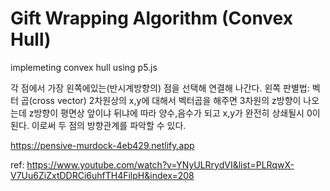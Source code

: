 # Gift Wrapping Algorithm (Convex Hull)



implemeting convex hull using p5.js


각 점에서 가장 왼쪽에있는(반시계방향의) 점을 선택해 연결해 나간다.
왼쪽 판별법: 벡터 곱(cross vector)
2차원상의 x,y에 대해서 벡터곱을 해주면 3차원의 z방향이 나오는데
z방향이 평면상 앞이냐 뒤냐에 따라 양수,음수가 되고
x,y가 완전히 상쇄될시 0이 된다.
이로써 두 점의 방향관계를 파악할 수 있다.




https://pensive-murdock-4eb429.netlify.app




ref:
https://www.youtube.com/watch?v=YNyULRrydVI&list=PLRqwX-V7Uu6ZiZxtDDRCi6uhfTH4FilpH&index=208